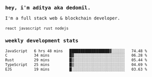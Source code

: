 <samp>
    <h3>hey, i'm aditya aka dedomil.</h3>
    I'm a full stack web & blockchain developer. 
    <br />
    <br />
    <code>react</code> <code>javascript</code> <code>rust</code> <code>nodejs</code>
    <h3>weekly development stats</h3>
    <!--START_SECTION:waka-->

```txt
JavaScript   6 hrs 48 mins   ██████████████████▓░░░░░░   74.48 %
C            34 mins         █▓░░░░░░░░░░░░░░░░░░░░░░░   06.28 %
Rust         29 mins         █▒░░░░░░░░░░░░░░░░░░░░░░░   05.44 %
TypeScript   25 mins         █▒░░░░░░░░░░░░░░░░░░░░░░░   04.69 %
EJS          19 mins         █░░░░░░░░░░░░░░░░░░░░░░░░   03.63 %
```

<!--END_SECTION:waka-->
</samp>
